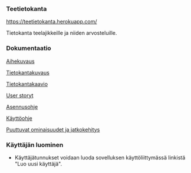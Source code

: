 ### Teetietokanta
https://teetietokanta.herokuapp.com/

Tietokanta teelajikkeille ja niiden arvosteluille.

### Dokumentaatio
[Aihekuvaus](dokumentaatio/aihekuvaus.md)

[Tietokantakuvaus](dokumentaatio/tietokanta.md)

[Tietokantakaavio](dokumentaatio/tietokantakaavio_uusi.png)

[User storyt](dokumentaatio/userstory.md)

[Asennusohje](dokumentaatio/asennusohje.md)

[Käyttöohje](dokumentaatio/kayttoohje.md)

[Puuttuvat ominaisuudet ja jatkokehitys](dokumentaatio/jatkokehitys.md)

### Käyttäjän luominen
- Käyttäjätunnukset voidaan luoda sovelluksen käyttöliittymässä linkistä "Luo uusi käyttäjä".
